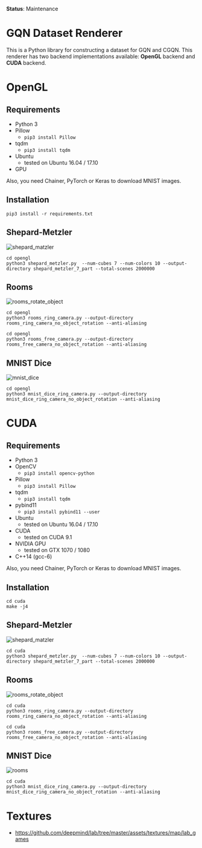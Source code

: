 **Status**: Maintenance

# GQN Dataset Renderer

This is a Python library for constructing a dataset for GQN and CGQN. This renderer has two backend implementations available: **OpenGL** backend and **CUDA** backend. 
# OpenGL

## Requirements

- Python 3
- Pillow
    - `pip3 install Pillow`
- tqdm
    - `pip3 install tqdm`
- Ubuntu
    - tested on Ubuntu 16.04 / 17.10
- GPU

Also, you need Chainer, PyTorch or Keras to download MNIST images.

## Installation

```
pip3 install -r requirements.txt
```

## Shepard-Metzler

![shepard_matzler](https://user-images.githubusercontent.com/15250418/54495487-92fb3680-4927-11e9-83be-125b669701db.gif)

```
cd opengl
python3 shepard_metzler.py  --num-cubes 7 --num-colors 10 --output-directory shepard_metzler_7_part --total-scenes 2000000
```

## Rooms

![rooms_rotate_object](https://user-images.githubusercontent.com/15250418/54522817-799ecc80-49b1-11e9-81de-8dccd8fd68b9.gif)

```
cd opengl
python3 rooms_ring_camera.py --output-directory rooms_ring_camera_no_object_rotation --anti-aliasing
```

```
cd opengl
python3 rooms_free_camera.py --output-directory rooms_free_camera_no_object_rotation --anti-aliasing
```

## MNIST Dice

![mnist_dice](https://user-images.githubusercontent.com/15250418/54579797-8ae6e800-4a48-11e9-8234-9059ae777d9d.gif)

```
cd opengl
python3 mnist_dice_ring_camera.py --output-directory mnist_dice_ring_camera_no_object_rotation --anti-aliasing
```

# CUDA

## Requirements

- Python 3
- OpenCV
    - `pip3 install opencv-python`
- Pillow
    - `pip3 install Pillow`
- tqdm
    - `pip3 install tqdm`
- pybind11
    - `pip3 install pybind11 --user`
- Ubuntu
    - tested on Ubuntu 16.04 / 17.10
- CUDA
    - tested on CUDA 9.1
- NVIDIA GPU
    - tested on GTX 1070 / 1080
- C++14 (gcc-6)

Also, you need Chainer, PyTorch or Keras to download MNIST images.

## Installation

```
cd cuda
make -j4
```

## Shepard-Metzler

![shepard_matzler](https://user-images.githubusercontent.com/15250418/54510705-cf637c80-4991-11e9-86da-73be9711adc0.gif)


```
cd cuda
python3 shepard_metzler.py  --num-cubes 7 --num-colors 10 --output-directory shepard_metzler_7_part --total-scenes 2000000
```

## Rooms

![rooms_rotate_object](https://user-images.githubusercontent.com/15250418/54522553-e5346a00-49b0-11e9-8149-221a18e68a05.gif)

```
cd cuda
python3 rooms_ring_camera.py --output-directory rooms_ring_camera_no_object_rotation --anti-aliasing
```

```
cd cuda
python3 rooms_free_camera.py --output-directory rooms_free_camera_no_object_rotation --anti-aliasing
```

## MNIST Dice

![rooms](https://user-images.githubusercontent.com/15250418/54581222-119ec380-4a4f-11e9-960b-db679e33723f.gif)

```
cd cuda
python3 mnist_dice_ring_camera.py --output-directory mnist_dice_ring_camera_no_object_rotation --anti-aliasing
```

# Textures

- https://github.com/deepmind/lab/tree/master/assets/textures/map/lab_games